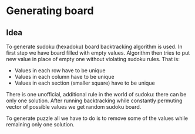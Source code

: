# Generating board

## Idea

To generate sudoku \(hexadoku\) board backtracking algorithm is used. In first step we have board filled with empty values. Algorithm then tries to put new value in place of empty one without violating sudoku rules. That is:

* Values in each row have to be unique
* Values in each column have to be unique
* Values in each section \(smaller square\) have to be unique

There is one unofficial, additional rule in the world of sudoku: there can be only one solution. After running backtracking while constantly permuting vector of possible values we get random sudoku board.

To generate puzzle all we have to do is to remove some of the values while remaining only one solution.


